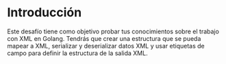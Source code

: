 # Introducción

Este desafío tiene como objetivo probar tus conocimientos sobre el trabajo con XML en Golang. Tendrás que crear una estructura que se pueda mapear a XML, serializar y deserializar datos XML y usar etiquetas de campo para definir la estructura de la salida XML.
